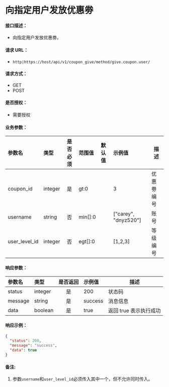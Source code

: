 # 向指定用户发放优惠劵

#### 接口描述：
- 向指定用户发放优惠劵。

#### 请求 URL：
- `http|https://host/api/v1/coupon_give/method/give.coupon.user/`

#### 请求方式：
- GET
- POST

#### 是否授权：
- 需要授权

#### 业务参数：
|参数名|类型|是否必须|范围值|默认值|示例值|描述|
|:----|:---|:---:|:-----|:-----|:-----|-----|
|coupon_id |integer |是 |gt:0 | |3 |优惠劵编号 |
|username |string |否 |min[]:0 | |[&quot;carey&quot;, &quot;dnyz520&quot;] |账号 |
|user_level_id |integer |否 |egt[]:0 | |[1,2,3] |等级编号 |

#### 响应参数：
|参数名|类型|是否返回|示例值|描述|
|:-----|:-----|:---:|:-----|-----|
|status |integer |是 |200 |状态码 |
|message |string |是 |success |消息信息 |
|data |boolean |是 |true |返回 true 表示执行成功 |

#### 响应示例：
```json
{
  "status": 200,
  "message": "success",
  "data": true
}
```

#### 备注:
1. 参数`username`和`user_level_id`必须传入其中一个，但不允许同时传入。